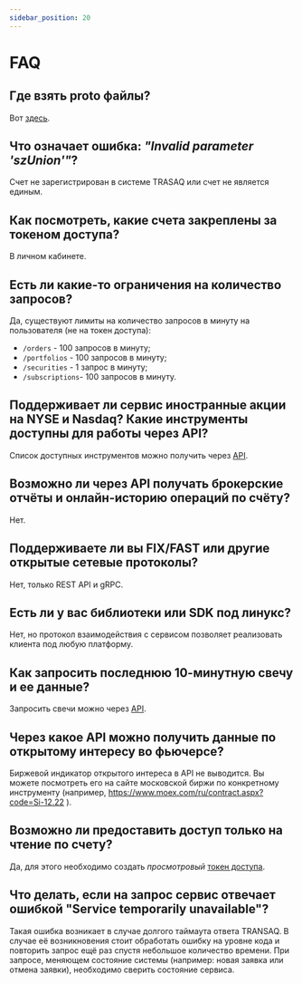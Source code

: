 ```yaml
---
sidebar_position: 20
---
```


# FAQ

## Где взять proto файлы?

Вот [здесь](https://github.com/FinamWeb/trade-api-docs/tree/master/contracts).

## Что означает ошибка: _"Invalid parameter 'szUnion'"_?

Счет не зарегистрирован в системе TRASAQ или счет не является единым.

## Как посмотреть, какие счета закреплены за токеном доступа?

В личном кабинете.

## Есть ли какие-то ограничения на количество запросов?

Да, существуют лимиты на количество запросов в минуту на пользователя (не на токен доступа):

- `/orders` - 100 запросов в минуту;
- `/portfolios` - 100 запросов в минуту;
- `/securities` - 1 запрос в минуту;
- `/subscriptions`- 100 запросов в минуту.

## Поддерживает ли сервис иностранные акции на NYSE и Nasdaq? Какие инструменты доступны для работы через API?

Список доступных инструментов можно получить через [API](rest-api/securities.md#получение-списка-инструментов).

## Возможно ли через API получать брокерские отчёты и онлайн-историю операций по счёту?

Нет.

## Поддерживаете ли вы FIX/FAST или другие открытые сетевые протоколы?

Нет, только REST API и gRPC.

## Есть ли у вас библиотеки или SDK под линукс?

Нет, но протокол взаимодействия с сервисом позволяет реализовать клиента под любую платформу.

## Как запросить последнюю 10-минутную свечу и ее данные?

Запросить свечи можно через [API](rest-api/candles.md#запрос-свечей).

## Через какое API можно получить данные по открытому интересу во фьючерсе?

Биржевой индикатор открытого интереса в API не выводится. Вы можете посмотреть его на сайте московской биржи по конкретному инструменту (например, https://www.moex.com/ru/contract.aspx?code=Si-12.22 ).

## Возможно ли предоставить доступ только на чтение по счету?

Да, для этого необходимо создать _просмотровый_ [токен доступа](tokens.md).

## Что делать, если на запрос сервис отвечает ошибкой "Service temporarily unavailable"?

Такая ошибка возникает в случае долгого таймаута ответа TRANSAQ. В случае её возникновения стоит обработать ошибку на уровне кода и повторить запрос ещё раз спустя небольшое количество времени. При запросе, меняющем состояние системы (например: новая заявка или отмена заявки), необходимо сверить состояние сервиса.
